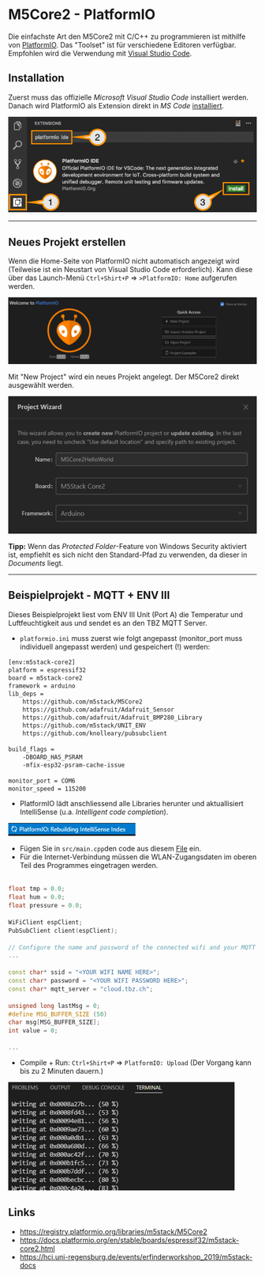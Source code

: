 # M5Core2 - PlatformIO

Die einfachste Art den M5Core2 mit C/C++ zu programmieren ist mithilfe von [PlatformIO](https://platformio.org/platformio-ide). Das "Toolset" ist für verschiedene Editoren verfügbar. Empfohlen wird die Verwendung mit [Visual Studio Code](https://code.visualstudio.com/). 

## Installation
Zuerst muss das offizielle *Microsoft Visual Studio Code* installiert werden. Danach wird PlatformIO als Extension direkt in *MS Code* [installiert](https://platformio.org/install/ide?install=vscode). 

![](images/platformioinstall.png)

---

## Neues Projekt erstellen

Wenn die Home-Seite von PlatformIO nicht automatisch angezeigt wird (Teilweise ist ein Neustart von Visual Studio Code erforderlich). Kann diese über das Launch-Menü `Ctrl+Shirt+P` => `>PlatformIO: Home` aufgerufen werden.

![](images/welcomeplatformio.PNG)

Mit "New Project" wird ein neues Projekt angelegt. Der M5Core2 direkt ausgewählt werden. 

![](images/platformioselectboard.PNG)

**Tipp:** Wenn das *Protected Folder*-Feature von Windows Security aktiviert ist, empfiehlt es sich nicht den Standard-Pfad zu verwenden, da dieser in *Documents* liegt. 

---

## Beispielprojekt - MQTT + ENV III

Dieses Beispielprojekt liest vom ENV III Unit (Port A) die Temperatur und Luftfeuchtigkeit aus und sendet es an den TBZ MQTT Server. 

 - `platformio.ini` muss zuerst wie folgt angepasst (monitor_port muss individuell angepasst werden) und gespeichert (!) werden:
```
[env:m5stack-core2]
platform = espressif32
board = m5stack-core2
framework = arduino
lib_deps = 
    https://github.com/m5stack/M5Core2
    https://github.com/adafruit/Adafruit_Sensor
    https://github.com/adafruit/Adafruit_BMP280_Library
    https://github.com/m5stack/UNIT_ENV
    https://github.com/knolleary/pubsubclient

build_flags =
    -DBOARD_HAS_PSRAM
    -mfix-esp32-psram-cache-issue

monitor_port = COM6
monitor_speed = 115200
```
 - PlatformIO lädt anschliessend alle Libraries herunter und aktuallisiert IntelliSense (u.a. *Intelligent code completion*).

![](images/platformiointellisense.PNG)

 - Fügen Sie in `src/main.cpp`den code aus diesem [File](platformio-example/main.cpp) ein. 
 - Für die Internet-Verbindung müssen die WLAN-Zugangsdaten im oberen Teil des Programmes eingetragen werden.
```cpp

float tmp = 0.0;
float hum = 0.0;
float pressure = 0.0;

WiFiClient espClient;
PubSubClient client(espClient);

// Configure the name and password of the connected wifi and your MQTT Serve host. 
...

const char* ssid = "<YOUR WIFI NAME HERE>";
const char* password = "<YOUR WIFI PASSWORD HERE>";
const char* mqtt_server = "cloud.tbz.ch";

unsigned long lastMsg = 0;
#define MSG_BUFFER_SIZE	(50)
char msg[MSG_BUFFER_SIZE];
int value = 0;

...
```

 - Compile + Run: `Ctrl+Shirt+P` => `PlatformIO: Upload` (Der Vorgang kann bis zu 2 Minuten dauern.)

![](images/platformiooutput.PNG)


## Links
 - https://registry.platformio.org/libraries/m5stack/M5Core2
 - https://docs.platformio.org/en/stable/boards/espressif32/m5stack-core2.html
 - https://hci.uni-regensburg.de/events/erfinderworkshop_2019/m5stack-docs